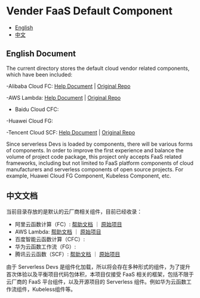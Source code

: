 # Vender FaaS Default Component

- [English](#EnglishDocument)
- [中文](中文文档)

## English Document

The current directory stores the default cloud vendor related components, which have been included:

-Alibaba Cloud FC: [Help Document](./fc/README.md) | [Original Repo](https://github.com/devsapp/fc)

-AWS Lambda: [Help Document](./fc/readme.md) | [Original Repo](https://github.com/devscomp/lambda)

- Baidu Cloud CFC:

-Huawei Cloud FG:

-Tencent Cloud SCF: [Help Document](./scf/readme.md) | [Original Repo](https://github.com/devscomp/scf)

Since serverless Devs is loaded by components, there will be various forms of components. In order to improve the first experience and balance the volume of project code package, this project only accepts FaaS related frameworks, including but not limited to FaaS platform components of cloud manufacturers and serverless components of open source projects. For example, Huawei Cloud FG Component, Kubeless Component, etc.

## 中文文档

当前目录存放的是默认的云厂商相关组件，目前已经收录：

- 阿里云函数计算（FC）: [帮助文档](./fc/README.md) ｜ [原始项目](https://github.com/devsapp/fc)
- AWS Lambda: [帮助文档](./fc/readme.md) ｜ [原始项目](https://github.com/devscomp/lambda)
- 百度智能云函数计算（CFC）: 
- 华为云函数工作流（FG）: 
- 腾讯云云函数（SCF）: [帮助文档](./scf/readme.md) ｜ [原始项目](https://github.com/devscomp/scf)

由于 Serverless Devs 是组件化加载，所以将会存在多种形式的组件，为了提升首次体验以及平衡项目代码包体积，本项目仅接受 FaaS 相关的框架，包括不限于云厂商的 FaaS 平台组件，以及开源项目的 Serverless 组件。例如华为云函数工作流组件，Kubeless组件等。